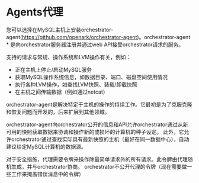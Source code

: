 # Agents代理

您可以选择在MySQL主机上安装orchestrator-agent(https://github.com/openark/orchestrator-agent)。orchestrator-agent * 是向orchestrator服务器注册并通过web API接受orchestrator请求的服务。

支持的请求与常规、操作系统和LVM操作有关，例如：

* 正在主机上停止/启动MySQL服务
* 获取MySQL操作系统信息，如数据目录、端口、磁盘空间使用情况
* 执行各种LVM操作，如查找LVM快照、装载/卸载快照
* 在主机之间传输数据（例如通过netcat）

orchestrator-agent是解决特定于主机的操作的持续工作。它最初是为了克服克隆和恢复问题而开发的，后来扩展到其他领域。

orchestrator-agent向orchestrator公开的信息和API允许orchestrator通过从新可用的快照获取数据来协调和操作新的或损坏的计算机的种子设定。
此外，它允许orchestrator通过查找实际具有最新快照的主机（最好在同一数据中心），自动建议给定MySQL计算机的数据源。

对于安全措施，代理需要令牌来操作除最简单请求外的所有请求。此令牌由代理随机生成，并与orchestrator协商。
orchestrator不公开代理的令牌（现在需要做一些工作来掩盖错误消息中的令牌）

